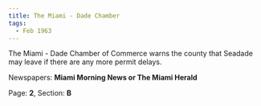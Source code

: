 ```yaml
---  
title: The Miami - Dade Chamber  
tags:  
  - Feb 1963  
---  
```

  
The Miami - Dade Chamber of Commerce warns the county that Seadade may leave if there are any more permit delays.  
  
Newspapers: **Miami Morning News or The Miami Herald**  
  
Page: **2**, Section: **B** 
